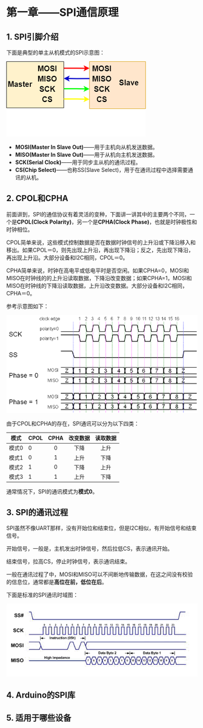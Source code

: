 # 第一章——SPI通信原理

## 1. SPI引脚介绍

下面是典型的单主从机模式的SPI示意图：

![SPI Circuit](../../../images/通信专题/串口通信/SPI/3.4.1-1.png)

- **MOSI(Master In Slave Out)**——用于主机向从机发送数据。
- **MISO(Master In Slave Out)**——用于从机向主机发送数据。
- **SCK(Serial Clock)**——用于同步主从机的通讯过程。
- **CS(Chip Select)**——也称SS(Slave Select)，用于在通讯过程中选择需要通讯的从机。

## 2. CPOL和CPHA

前面讲到，SPI的通信协议有着灵活的变种，下面讲一讲其中的主要两个不同，一个是**CPOL(Clock Polarity)**，另一个是**CPHA(Clock Phase)**，也就是时钟极性和时钟相位。

CPOL简单来说，这些模式控制数据是否在数据时钟信号的上升沿或下降沿移入和移出。如果CPOL＝0，则先出现上升沿，再出现下降沿；反之，先出现下降沿，再出现上升沿。大部分设备和I2C相同，CPOL＝0。

CPHA简单来说，时钟在高电平或低电平时是否空闲。如果CPHA=0，MOSI和MISO在时钟线的的上升沿读取数据，下降沿改变数据；如果CPHA=1，MOSI和MISO在时钟线的下降沿读取数据，上升沿改变数据。大部分设备和I2C相同，CPHA＝0。

参考示意图如下：

![SPI模式示意图](../../../images/通信专题/串口通信/SPI/3.4.1-2.png)

由于CPOL和CPHA的存在，SPI通讯可以分为以下四类：

|模式|CPOL|CPHA|改变数据|读取数据|
|:--:|:--|:--:|:--:|:--:|
|模式0|0|0|下降|上升|
|模式1|0|1|上升|下降|
|模式2|1|0|下降|上升|
|模式3|1|1|上升|下降|

通常情况下，SPI的通讯模式为**模式0**。

## 3. SPI的通讯过程

SPI虽然不像UART那样，没有开始位和结束位，但是I2C相似，有开始信号和结束信号。

开始信号，一般是，主机发出时钟信号，然后拉低CS，表示通讯开始。

结束信号，拉高CS，停止时钟信号，表示通讯结束。

一般在通讯过程了中，MOSI和MISO可以不间断地传输数据，在这之间没有校验的信息位，通常都是**高位在前，低位在后**。

下面是标准的SPI通讯时域图：

![SPI通讯时域图](../../../images/通信专题/串口通信/SPI/3.4.1-3.png)

## 4. Arduino的SPI库

## 5. 适用于哪些设备